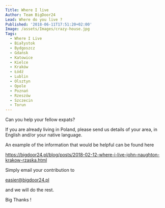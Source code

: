 ```yaml
---
Title: Where I live
Author: Team BigDoor24
Lead: Where do you live ?
Published: '2018-06-11T17:51:20+02:00'
Image: /assets/Images/crazy-house.jpg
Tags:
  - Where I Live
  - Białystok
  - Bydgoszcz
  - Gdańsk
  - Katowice
  - Kielce
  - Kraków
  - Łódź
  - Lublin
  - Olsztyn
  - Opole
  - Poznań
  - Rzeszów
  - Szczecin
  - Torun
---
```

Can you help your fellow expats?

 If you are already living in Poland, please send us details of your area, in English and/or your native language. 

An example of the information that would be helpful can be found here

https://bigdoor24.pl/blog/posts/2018-02-12-where-i-live-john-naughton-krakow-rzaska.html

Simply email your contribution to

 easier@bigdoor24.pl

 and we will do the rest. 

Big Thanks !
